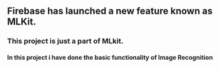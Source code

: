 ## Firebase has launched a new feature known as MLKit.
### This project is just a part of MLkit.
#### In this project i have done the basic functionality of Image Recognition
